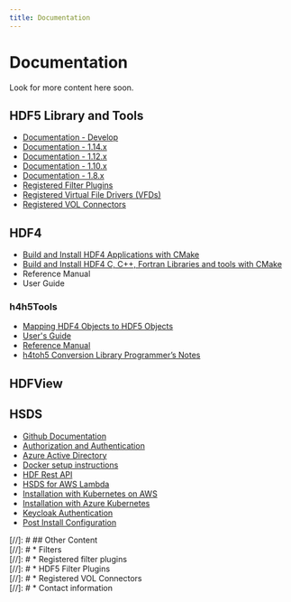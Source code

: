 ```yaml
---
title: Documentation
---
```


# Documentation

Look for more content here soon.

## HDF5 Library and Tools 
* [Documentation - Develop](https://docs.hdfgroup.org/hdf5/develop/)
* [Documentation - 1.14.x](https://docs.hdfgroup.org/hdf5/v1_14/index.html)
* [Documentation - 1.12.x](https://docs.hdfgroup.org/hdf5/v1_12/index.html)
* [Documentation - 1.10.x](https://docs.hdfgroup.org/hdf5/v1_10/index.html)
* [Documentation - 1.8.x](https://docs.hdfgroup.org/hdf5/v1_8/index.html)
* [Registered Filter Plugins](/documentation/hdf5-docs/registered_filter_plugins.html)
* [Registered Virtual File Drivers (VFDs)](/documentation/hdf5-docs/registered_virtual_file_drivers_vfds.html)
* [Registered VOL Connectors](/documentation/hdf5-docs/registered_vol_connectors.html)

## HDF4 
* [Build and Install HDF4 Applications with CMake](https://raw.githubusercontent.com/HDFGroup/hdf4/master/release_notes/USING_HDF4_CMake.txt)
* [Build and Install HDF4 C, C++, Fortran Libraries and tools with CMake](https://raw.githubusercontent.com/HDFGroup/hdf4/master/release_notes/INSTALL_CMake.txt)
* Reference Manual
* User Guide

### h4h5Tools
* [Mapping HDF4 Objects to HDF5 Objects](https://docs.hdfgroup.org/archive/support/HDF5/doc/ADGuide/H4toH5Mapping.pdf) 
* [User's Guide](/documentation/h4h5tools-docs/h4toh5lib_UG.pdf)
* [Reference Manual](/documentation/h4h5tools-docs/h4toh5_Conversion_Library_API_Reference_Manual.pdf)
* [h4toh5 Conversion Library Programmer’s Notes](https://docs.hdfgroup.org/archive/support/ftp/HDF5/tools/h4toh5/src/unpacked/doc/H4H5ProgrammersNotes.pdf)
  
## HDFView 

## HSDS 
* [Github Documentation](https://github.com/HDFGroup/hsds/tree/master/docs) 
* [Authorization and Authentication](https://raw.githubusercontent.com/HDFGroup/hsds/master/docs/authorization.md)
* [Azure Active Directory](https://raw.githubusercontent.com/HDFGroup/hsds/master/docs/azure_ad_setup.md)
* [Docker setup instructions](https://raw.githubusercontent.com/HDFGroup/hsds/master/docs/setup_docker.md)
* [HDF Rest API](https://github.com/HDFGroup/hdf-rest-api/blob/master/README.md) 
* [HSDS for AWS Lambda](https://raw.githubusercontent.com/HDFGroup/hsds/master/docs/aws_lambda_setup.md)
* [Installation with Kubernetes on AWS](https://raw.githubusercontent.com/HDFGroup/hsds/master/docs/kubernetes_install_azure.md)
* [Installation with Azure Kubernetes](https://raw.githubusercontent.com/HDFGroup/hsds/master/docs/kubernetes_install_azure.md)
* [Keycloak Authentication](https://raw.githubusercontent.com/HDFGroup/hsds/master/docs/keycloak_setup.md)
* [Post Install Configuration](https://raw.githubusercontent.com/HDFGroup/hsds/master/docs/post_install.md)

[//]: # ## Other Content  
[//]: # * Filters  
[//]: # * Registered filter plugins  
[//]: # * HDF5 Filter Plugins  
[//]: # * Registered VOL Connectors   
[//]: # * Contact information   
